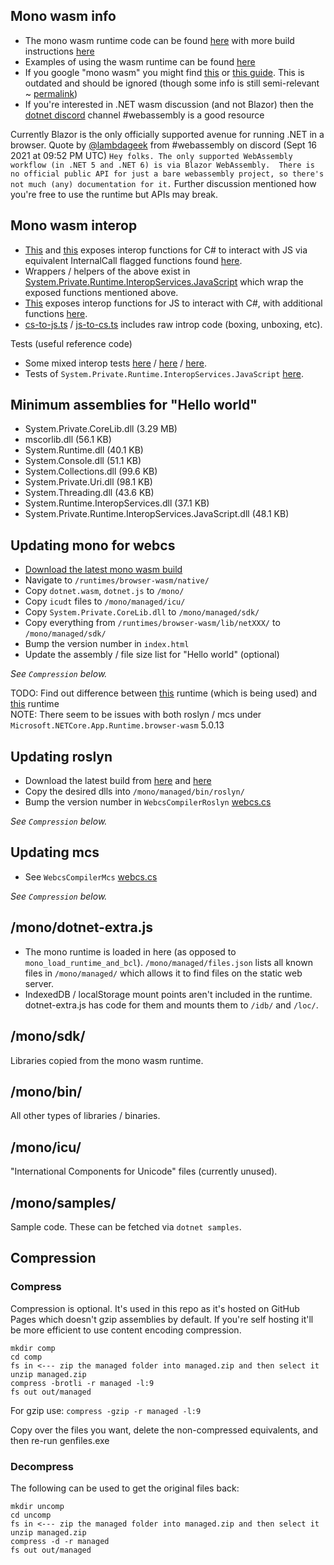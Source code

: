 ## Mono wasm info

- The mono wasm runtime code can be found [here](https://github.com/dotnet/runtime/tree/main/src/mono/wasm) with more build instructions [here](https://github.com/dotnet/runtime/blob/main/docs/workflow/building/libraries/webassembly-instructions.md)
- Examples of using the wasm runtime can be found [here](https://github.com/dotnet/runtime/tree/main/src/mono/sample/wasm)
- If you google "mono wasm" you might find [this](https://github.com/mono/mono/tree/main/sdks/wasm) or [this guide](https://github.com/mono/mono/blob/main/sdks/wasm/docs/getting-started/obtain-wasm-sdk.md). This is outdated and should be ignored (though some info is still semi-relevant ~ [permalink](https://github.com/mono/mono/tree/fbdbe8395949668d2584dcbc0072029da9ac7a86/sdks/wasm))
- If you're interested in .NET wasm discussion (and not Blazor) then the [dotnet discord](https://aka.ms/dotnet-discord) channel #webassembly is a good resource

Currently Blazor is the only officially supported avenue for running .NET in a browser. Quote by [@lambdageek](https://github.com/lambdageek) from #webassembly on discord (Sept 16 2021 at 09:52 PM UTC) `Hey folks. The only supported WebAssembly workflow (in .NET 5 and .NET 6) is via Blazor WebAssembly.  There is no official public API for just a bare webassembly project, so there's not much (any) documentation for it.` Further discussion mentioned how you're free to use the runtime but APIs may break.

## Mono wasm interop
- [This](https://github.com/dotnet/runtime/blob/69b5d67d9418d672609aa6e2c418a3d4ae00ad18/src/mono/wasm/runtime/driver.c#L438) and [this](https://github.com/dotnet/runtime/blob/69b5d67d9418d672609aa6e2c418a3d4ae00ad18/src/mono/wasm/runtime/corebindings.c#L35) exposes interop functions for C# to interact with JS via equivalent InternalCall flagged functions found [here](https://github.com/dotnet/runtime/blob/a546fa486cedbabe3d9cf9fbf25debf7e7578698/src/libraries/Common/src/Interop/Browser/Interop.Runtime.cs).
- Wrappers / helpers of the above exist in [System.Private.Runtime.InteropServices.JavaScript](https://github.com/dotnet/runtime/tree/1b423c3184e833d6e4b725fe4f8b97267bb82dc0/src/libraries/System.Private.Runtime.InteropServices.JavaScript/src/System/Runtime/InteropServices/JavaScript) which wrap the exposed functions mentioned above.
- [This](https://github.com/dotnet/runtime/blob/69b5d67d9418d672609aa6e2c418a3d4ae00ad18/src/mono/wasm/runtime/cwraps.ts#L73-L131) exposes interop functions for JS to interact with C#, with additional functions [here](https://github.com/dotnet/runtime/blob/69b5d67d9418d672609aa6e2c418a3d4ae00ad18/src/mono/wasm/runtime/method-calls.ts).
- [cs-to-js.ts](https://github.com/dotnet/runtime/blob/da0e0f73e24036a88411dde8158df80e5f4bff01/src/mono/wasm/runtime/cs-to-js.ts) / [js-to-cs.ts](https://github.com/dotnet/runtime/blob/da0e0f73e24036a88411dde8158df80e5f4bff01/src/mono/wasm/runtime/js-to-cs.ts) includes raw introp code (boxing, unboxing, etc).

Tests (useful reference code)
- Some mixed interop tests [here](https://github.com/dotnet/runtime/blob/69b5d67d9418d672609aa6e2c418a3d4ae00ad18/src/libraries/System.Private.Runtime.InteropServices.JavaScript/tests/System/Runtime/InteropServices/JavaScript/MarshalTests.cs#L323-L325) / [here](https://github.com/dotnet/runtime/blob/69b5d67d9418d672609aa6e2c418a3d4ae00ad18/src/libraries/System.Private.Runtime.InteropServices.JavaScript/tests/System/Runtime/InteropServices/JavaScript/HelperMarshal.cs) / [here](https://github.com/dotnet/runtime/blob/69b5d67d9418d672609aa6e2c418a3d4ae00ad18/src/mono/wasm/test-main.js#L223).
- Tests of `System.Private.Runtime.InteropServices.JavaScript` [here](https://github.com/dotnet/runtime/blob/69b5d67d9418d672609aa6e2c418a3d4ae00ad18/src/libraries/System.Private.Runtime.InteropServices.JavaScript/tests/System/Runtime/InteropServices/JavaScript/JavaScriptTests.cs).

## Minimum assemblies for "Hello world"
- System.Private.CoreLib.dll (3.29 MB)
- mscorlib.dll (56.1 KB)
- System.Runtime.dll (40.1 KB)
- System.Console.dll (51.1 KB)
- System.Collections.dll (99.6 KB)
- System.Private.Uri.dll (98.1 KB)
- System.Threading.dll (43.6 KB)
- System.Runtime.InteropServices.dll (37.1 KB)
- System.Private.Runtime.InteropServices.JavaScript.dll (48.1 KB)

## Updating mono for webcs
- [Download the latest mono wasm build](https://www.nuget.org/packages/Microsoft.NETCore.App.Runtime.Mono.browser-wasm/)
- Navigate to `/runtimes/browser-wasm/native/`
- Copy `dotnet.wasm`, `dotnet.js` to `/mono/`
- Copy `icudt` files to `/mono/managed/icu/`
- Copy `System.Private.CoreLib.dll` to `/mono/managed/sdk/`
- Copy everything from `/runtimes/browser-wasm/lib/netXXX/` to `/mono/managed/sdk/`
- Bump the version number in `index.html`
- Update the assembly / file size list for "Hello world" (optional)

*See `Compression` below.*

TODO: Find out difference between [this](https://www.nuget.org/packages/Microsoft.NETCore.App.Runtime.Mono.browser-wasm/) runtime (which is being used) and [this](https://www.nuget.org/packages/Microsoft.NETCore.App.Runtime.browser-wasm/) runtime  
NOTE: There seem to be issues with both roslyn / mcs under `Microsoft.NETCore.App.Runtime.browser-wasm` 5.0.13

## Updating roslyn
- Download the latest build from [here](https://www.nuget.org/packages/Microsoft.CodeAnalysis.CSharp) and [here](https://www.nuget.org/packages/Microsoft.CodeAnalysis.Common)
- Copy the desired dlls into `/mono/managed/bin/roslyn/`
- Bump the version number in `WebcsCompilerRoslyn` [webcs.cs](/mono/managed/bin/webcs/webcs.cs)

*See `Compression` below.*

## Updating mcs
- See `WebcsCompilerMcs` [webcs.cs](/mono/managed/bin/webcs/webcs.cs)

*See `Compression` below.*

## /mono/dotnet-extra.js
- The mono runtime is loaded in here (as opposed to `mono_load_runtime_and_bcl`). `/mono/managed/files.json` lists all known files in `/mono/managed/` which allows it to find files on the static web server.
- IndexedDB / localStorage mount points aren't included in the runtime. dotnet-extra.js has code for them and mounts them to `/idb/` and `/loc/`.

## /mono/sdk/
Libraries copied from the mono wasm runtime.

## /mono/bin/
All other types of libraries / binaries.

## /mono/icu/
"International Components for Unicode" files (currently unused).

## /mono/samples/
Sample code. These can be fetched via `dotnet samples`.

## Compression

### Compress

Compression is optional. It's used in this repo as it's hosted on GitHub Pages which doesn't gzip assemblies by default. If you're self hosting it'll be more efficient to use content encoding compression.

```
mkdir comp
cd comp
fs in <--- zip the managed folder into managed.zip and then select it
unzip managed.zip
compress -brotli -r managed -l:9
fs out out/managed
```

For gzip use: `compress -gzip -r managed -l:9`

Copy over the files you want, delete the non-compressed equivalents, and then re-run genfiles.exe

### Decompress

The following can be used to get the original files back:

```
mkdir uncomp
cd uncomp
fs in <--- zip the managed folder into managed.zip and then select it
unzip managed.zip
compress -d -r managed
fs out out/managed
```